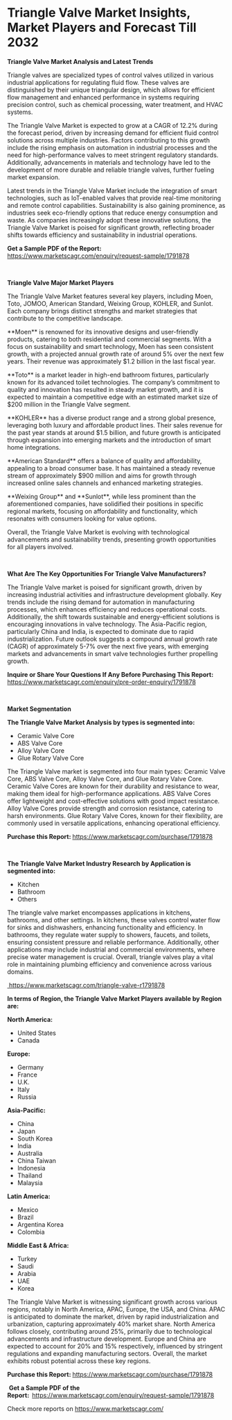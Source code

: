 <p><h1>Triangle Valve Market Insights, Market Players and Forecast Till 2032</h1></p><p><strong>Triangle Valve Market Analysis and Latest Trends</strong></p>
<p><p>Triangle valves are specialized types of control valves utilized in various industrial applications for regulating fluid flow. These valves are distinguished by their unique triangular design, which allows for efficient flow management and enhanced performance in systems requiring precision control, such as chemical processing, water treatment, and HVAC systems.</p><p>The Triangle Valve Market is expected to grow at a CAGR of 12.2% during the forecast period, driven by increasing demand for efficient fluid control solutions across multiple industries. Factors contributing to this growth include the rising emphasis on automation in industrial processes and the need for high-performance valves to meet stringent regulatory standards. Additionally, advancements in materials and technology have led to the development of more durable and reliable triangle valves, further fueling market expansion.</p><p>Latest trends in the Triangle Valve Market include the integration of smart technologies, such as IoT-enabled valves that provide real-time monitoring and remote control capabilities. Sustainability is also gaining prominence, as industries seek eco-friendly options that reduce energy consumption and waste. As companies increasingly adopt these innovative solutions, the Triangle Valve Market is poised for significant growth, reflecting broader shifts towards efficiency and sustainability in industrial operations.</p></p>
<p><strong>Get a Sample PDF of the Report:&nbsp;</strong> <a href="https://www.marketscagr.com/enquiry/request-sample/1791878?utm_campaign=2097&utm_medium=2&utm_source=Github&utm_content=ia&utm_term=09022025&utm_id=triangle-valve">https://www.marketscagr.com/enquiry/request-sample/1791878</a></p>
<p>&nbsp;</p>
<p><strong>Triangle Valve Major Market Players</strong></p>
<p><p>The Triangle Valve Market features several key players, including Moen, Toto, JOMOO, American Standard, Weixing Group, KOHLER, and Sunlot. Each company brings distinct strengths and market strategies that contribute to the competitive landscape.</p><p>**Moen** is renowned for its innovative designs and user-friendly products, catering to both residential and commercial segments. With a focus on sustainability and smart technology, Moen has seen consistent growth, with a projected annual growth rate of around 5% over the next few years. Their revenue was approximately $1.2 billion in the last fiscal year.</p><p>**Toto** is a market leader in high-end bathroom fixtures, particularly known for its advanced toilet technologies. The company’s commitment to quality and innovation has resulted in steady market growth, and it is expected to maintain a competitive edge with an estimated market size of $200 million in the Triangle Valve segment. </p><p>**KOHLER** has a diverse product range and a strong global presence, leveraging both luxury and affordable product lines. Their sales revenue for the past year stands at around $1.5 billion, and future growth is anticipated through expansion into emerging markets and the introduction of smart home integrations.</p><p>**American Standard** offers a balance of quality and affordability, appealing to a broad consumer base. It has maintained a steady revenue stream of approximately $900 million and aims for growth through increased online sales channels and enhanced marketing strategies.</p><p>**Weixing Group** and **Sunlot**, while less prominent than the aforementioned companies, have solidified their positions in specific regional markets, focusing on affordability and functionality, which resonates with consumers looking for value options.</p><p>Overall, the Triangle Valve Market is evolving with technological advancements and sustainability trends, presenting growth opportunities for all players involved.</p></p>
<p>&nbsp;</p>
<p><strong>What Are The Key Opportunities For Triangle Valve Manufacturers?</strong></p>
<p><p>The Triangle Valve market is poised for significant growth, driven by increasing industrial activities and infrastructure development globally. Key trends include the rising demand for automation in manufacturing processes, which enhances efficiency and reduces operational costs. Additionally, the shift towards sustainable and energy-efficient solutions is encouraging innovations in valve technology. The Asia-Pacific region, particularly China and India, is expected to dominate due to rapid industrialization. Future outlook suggests a compound annual growth rate (CAGR) of approximately 5-7% over the next five years, with emerging markets and advancements in smart valve technologies further propelling growth.</p></p>
<p><strong>Inquire or Share Your Questions If Any Before Purchasing This Report:</strong> <a href="https://www.marketscagr.com/enquiry/pre-order-enquiry/1791878?utm_campaign=2097&utm_medium=2&utm_source=Github&utm_content=ia&utm_term=09022025&utm_id=triangle-valve">https://www.marketscagr.com/enquiry/pre-order-enquiry/1791878</a></p>
<p>&nbsp;</p>
<p><strong>Market Segmentation</strong></p>
<p><strong>The Triangle Valve Market Analysis by types is segmented into:</strong></p>
<p><ul><li>Ceramic Valve Core</li><li>ABS Valve Core</li><li>Alloy Valve Core</li><li>Glue Rotary Valve Core</li></ul></p>
<p><p>The Triangle Valve market is segmented into four main types: Ceramic Valve Core, ABS Valve Core, Alloy Valve Core, and Glue Rotary Valve Core. Ceramic Valve Cores are known for their durability and resistance to wear, making them ideal for high-performance applications. ABS Valve Cores offer lightweight and cost-effective solutions with good impact resistance. Alloy Valve Cores provide strength and corrosion resistance, catering to harsh environments. Glue Rotary Valve Cores, known for their flexibility, are commonly used in versatile applications, enhancing operational efficiency.</p></p>
<p><strong>Purchase this Report:&nbsp;</strong><a href="https://www.marketscagr.com/purchase/1791878?utm_campaign=2097&utm_medium=2&utm_source=Github&utm_content=ia&utm_term=09022025&utm_id=triangle-valve">https://www.marketscagr.com/purchase/1791878</a></p>
<p>&nbsp;</p>
<p><strong>The Triangle Valve Market Industry Research by Application is segmented into:</strong></p>
<p><ul><li>Kitchen</li><li>Bathroom</li><li>Others</li></ul></p>
<p><p>The triangle valve market encompasses applications in kitchens, bathrooms, and other settings. In kitchens, these valves control water flow for sinks and dishwashers, enhancing functionality and efficiency. In bathrooms, they regulate water supply to showers, faucets, and toilets, ensuring consistent pressure and reliable performance. Additionally, other applications may include industrial and commercial environments, where precise water management is crucial. Overall, triangle valves play a vital role in maintaining plumbing efficiency and convenience across various domains.</p></p>
<p><a href="https://www.marketscagr.com/triangle-valve-r1791878?utm_campaign=2097&utm_medium=2&utm_source=Github&utm_content=ia&utm_term=09022025&utm_id=triangle-valve">&nbsp;https://www.marketscagr.com/triangle-valve-r1791878</a></p>
<p><strong>In terms of Region, the Triangle Valve Market Players available by Region are:</strong></p>
<p>
    <p> <strong> North America: </strong>
        <ul>
            <li>United States</li>
            <li>Canada</li>
        </ul>
        </p> 
    <p> <strong> Europe: </strong>
        <ul>
            <li>Germany</li>
            <li>France</li>
            <li>U.K.</li>
            <li>Italy</li>
            <li>Russia</li>
        </ul>
        </p> 
    <p> <strong> Asia-Pacific: </strong>
        <ul>
            <li>China</li>
            <li>Japan</li>
            <li>South Korea</li>
            <li>India</li>
            <li>Australia</li>
            <li>China Taiwan</li>
            <li>Indonesia</li>
            <li>Thailand</li>
            <li>Malaysia</li>
        </ul>
        </p> 
    <p> <strong> Latin America: </strong>
        <ul>
            <li>Mexico</li>
            <li>Brazil</li>
            <li>Argentina Korea</li>
            <li>Colombia</li>
        </ul>
        </p> 
    <p> <strong> Middle East & Africa: </strong>
        <ul>
            <li>Turkey</li>
            <li>Saudi</li>
            <li>Arabia</li>
            <li>UAE</li>
            <li>Korea</li>
        </ul>
    </p>
    </p>
<p><p>The Triangle Valve Market is witnessing significant growth across various regions, notably in North America, APAC, Europe, the USA, and China. APAC is anticipated to dominate the market, driven by rapid industrialization and urbanization, capturing approximately 40% market share. North America follows closely, contributing around 25%, primarily due to technological advancements and infrastructure development. Europe and China are expected to account for 20% and 15% respectively, influenced by stringent regulations and expanding manufacturing sectors. Overall, the market exhibits robust potential across these key regions.</p></p>
<p><strong>Purchase this Report: </strong><a href="https://www.marketscagr.com/purchase/1791878?utm_campaign=2097&utm_medium=2&utm_source=Github&utm_content=ia&utm_term=09022025&utm_id=triangle-valve">https://www.marketscagr.com/purchase/1791878</a></p>
<p>&nbsp;<strong>Get a Sample PDF of the Report:&nbsp;&nbsp;</strong><a href="https://www.marketscagr.com/enquiry/request-sample/1791878?utm_campaign=2097&utm_medium=2&utm_source=Github&utm_content=ia&utm_term=09022025&utm_id=triangle-valve">https://www.marketscagr.com/enquiry/request-sample/1791878</a></p>
<p><strong></strong></p>
<p>Check more reports on <a href="https://www.marketscagr.com/?utm_campaign=2097&utm_medium=2&utm_source=Github&utm_content=ia&utm_term=09022025&utm_id=triangle-valve">https://www.marketscagr.com/</a></p>